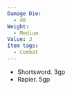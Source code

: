 ```yaml
---
Damage Die:
  - d8
Weight:
  - Medium
Value: 3
Item tags:
  - Combat
---
```

- Shortsword. 3gp
- Rapier. 5gp
